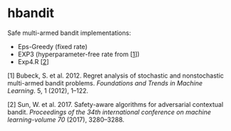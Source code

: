hbandit
=======

Safe multi-armed bandit implementations:

-   Eps-Greedy (fixed rate)
-   EXP3 (hyperparameter-free rate from \[[1](#ref-bubeck2012regret)\])
-   Exp4.R \[[2](#ref-sun2017safety)\]

<!-- vim: set ft=markdown.pandoc cole=0: -->

\[1\] Bubeck, S. et al. 2012. Regret analysis of stochastic and
nonstochastic multi-armed bandit problems. *Foundations and Trends in
Machine Learning*. 5, 1 (2012), 1–122.

\[2\] Sun, W. et al. 2017. Safety-aware algorithms for adversarial
contextual bandit. *Proceedings of the 34th international conference on
machine learning-volume 70* (2017), 3280–3288.

